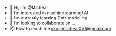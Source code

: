 - 👋 Hi, I’m @Micheal
- 👀 I’m interested in machine learning/ AI
- 🌱 I’m currently learning Data modelling 
- 💞️ I’m looking to collaborate on ...
- 📫 How to reach me okojiemicheal070@gmail.com

<!---
m is a ✨ special ✨ repository because its `README.md` (this file) appears on your GitHub profile.
You can click the Preview link to take a look at your changes.
--->
